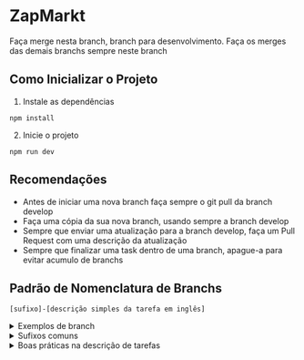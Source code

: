 # ZapMarkt

Faça merge nesta branch, branch para desenvolvimento. Faça os merges das demais branchs sempre neste branch

## Como Inicializar o Projeto
1. Instale as dependências
```
npm install
```
2. Inicie o projeto
```
npm run dev
```


## Recomendações

- Antes de iniciar uma nova branch faça sempre o git pull da branch develop
- Faça uma cópia da sua nova branch, usando sempre a branch develop
- Sempre que enviar uma atualização para a branch develop, faça um Pull Request com uma descrição da atualização
- Sempre que finalizar uma task dentro de uma branch, apague-a para evitar acumulo de branchs

## Padrão de Nomenclatura de Branchs

```
[sufixo]-[descrição simples da tarefa em inglês]
```

<details>
  <summary>Exemplos de branch</summary>
    <ul>
      <li>feat-concept-research</li>
      <li>feat-share-progress</li>
      <li>test-login</li>
      <li>fix-content-not-added</li>
    </ul>
</details>

<details>
  <summary>Sufixos comuns</summary>
    <ul>
      <li>feat => criação de uma nova funcionalidade</li>
      <li>fix => correção de um bug no projeto</li>
      <li>config => configuração de ferramenta no projeto</li>
      <li>break => mudança significativa do funcionamento da aplicação</li>
    </ul>
</details>

<details>
  <summary>Boas práticas na descrição de tarefas</summary>
    <ul>
      <li>Tente usar poucas palavras, no máximo 5</li>
      <li>A descrição deve conter a essência da tarefa, não ações secundárias (por exemplo, se você vai criar a página inicial, não precisa descrever que vai criar um componente Header, se for o caso)</li>
      <li>Evite repetir a descrição de tarefas anteriores para diminuir confusões</li>
    </ul>
</details>
